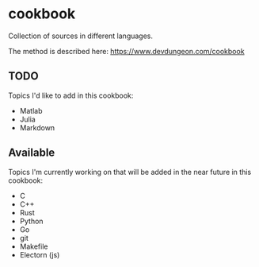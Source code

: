 # cookbook

Collection of sources in different languages.

The method is described here: <https://www.devdungeon.com/cookbook>

## TODO

Topics I'd like to add in this cookbook:

- Matlab
- Julia
- Markdown

## Available

Topics I'm currently working on that will be added in the near future in this cookbook:

- C
- C++
- Rust
- Python
- Go
- git
- Makefile
- Electorn (js)
